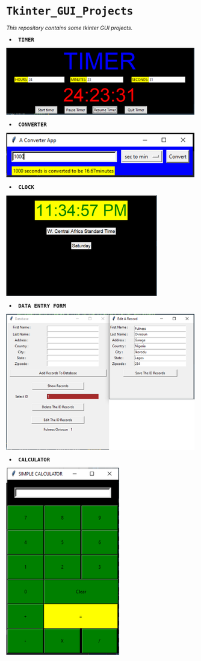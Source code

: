 # <samp>Tkinter_GUI_Projects</samp>

<i>This repository contains some tkinter GUI projects.</i>

- &nbsp; <b><samp> TIMER </samp></b>

<img src = "https://github.com/FavourOgboi/Tkinter_GUI_Projects/blob/main/assets/stopwatch.PNG" width = "500px" length = "500px">

- &nbsp; <b><samp> CONVERTER </samp></b>

<img src = "https://github.com/FavourOgboi/Tkinter_GUI_Projects/blob/main/assets/captureconverter.PNG" width = "500px" length = "500px">

- &nbsp; <b><samp> CLOCK </samp></b>

<img src = "https://github.com/FavourOgboi/Tkinter_GUI_Projects/blob/main/assets/clock.PNG" width = "400px" length = "400px">

- &nbsp; <b><samp> DATA ENTRY FORM </samp></b>

<img src = "https://github.com/FavourOgboi/Tkinter_GUI_Projects/blob/main/assets/database.PNG" width = "500px" length = "500px">

- &nbsp; <b><samp> CALCULATOR </samp></b>

<img src = "https://github.com/FavourOgboi/Tkinter_GUI_Projects/blob/main/assets/capturecalculator.PNG" width = "300px" length = "300px">
